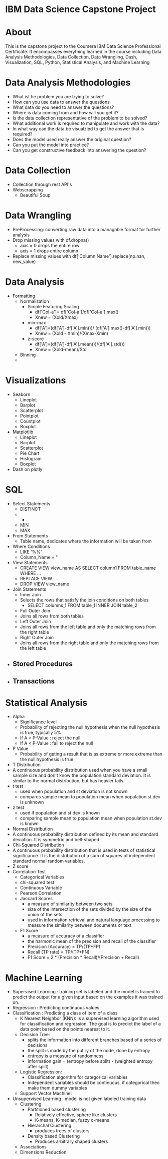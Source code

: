 # IBM Data Science Capstone Project

# About
This is the capstone project to the Coursera IBM Data Science Professional Certificate. It encompasses everything learned in the course including Data Analysis Methodologies, Data Collection, Data Wrangling, Dash, Visualization, SQL, Python, Statistical Analysis, and Machine Learning

# Data Analysis Methodologies 
  - What ist he problem you are trying to solve?
  - How can you use data to answer the questions 
  - What data do you need to answer the questions?
  - Where is data coming from and how will you get it?
  - Is the data collection representative of the problem to be solved?
  - What additional work is required to manipulate and work with the data?
  - In what way can the data be visualzied to get the answer that is required?
  - Does the model used really answer the original question?
  - Can you put the model into practice?
  - Can you get constructive feedback into answering the question?
# Data Collection 
  - Collection through rest API's
  - Webscrapping 
    - Beautiful Soup
# Data Wrangling 
  - PreProcessing: converting raw data into a managable format for further analysis
  - Drop missing values with df.dropna()
    - axis = 0 drops the entire row
    - axis = 1 drops entire column 
  - Replace missing values with df['Column Name'].replace(np.nan, new_value)
# Data Analysis 
  - Formatting 
    - Normalization 
      - Simple Featuring Scaling 
        - df['Col-a']= df['Col-a']/df['Col-a'].max()
        - Xnew = (Xold/Xmax)
      - min-max
        - df['A']=(df['A']-df['A'].min())/ (df['A'].max()-df['A'].min())
        - Xnew = (Xold - Xmin)/(Xmax-Xmin)
      - z-score
        - df['A']=(df['A']-df['A'].mean())/(df['A'].std())
        - Xnew = (Xold-mean)/Std
     - Binning 
     - 
# Visualizations 
  - Seaborn
    - Lineplot
    - Barplot
    - Scatterplot 
    - Pointplot 
    - Countplot
    - Boxplot
  - Matplotlib
    - Lineplot
    - Barplot
    - Scatterplot
    - Pie Chart
    - Histogram
    - Boxplot
  - Dash on plotly
# SQL
  - Select Statements
    - DISTINCT
    - * 
    - MIN
    - MAX
  - From Statements 
    - Table name, dedicates where the information will be taken from 
  - Where Conditions 
    - LIKE '%%' 
    - Column_Name = ''
  - View Statements
    - CREATE VIEW view_name AS SELECT column1 FROM table_name WHERE ... 
    - REPLACE VIEW 
    - DROP VIEW view_name  
  - Join Statements 
     - Inner Join 
      - Selects the rows that satisfy the join conditions on both tables 
        - SELECT columns_1 FROM table_1 INNER JOIN table_2 
     - Full Outer Join
      - Joins all rows from both tables 
     - Left Outer Join 
      - Joins all rows from the left table and only the matching rows from the right table 
     - Right Outer Join 
      - Joins all rows from the right table and only the matching rows from the left table 
  - Stored Procedures 
    - 
  - Transactions
    - 
# Statistical Analysis
  - Alpha
    - Significance level
    - Probability of rejecting the null hypothesis when the null hypothesis is true, typically 5%
    - If A > P-Value : reject the null
    - If A < P-Value : fail to reject the null 
  - P Value 
    - Probability of geting a result that is as extreme or more extreme than the null hypothesis is true 
  - T Distribution
   - A continuous probability distribution used when you have a small sample size and don't know the population standard deviation. It is       similar to the normal distribution, but has heavier tails.
   - t test 
     - used when population and st deviation is not known
     - compares sample mean to population mean when population st.dev is unknown
   - z test 
     - used if population and st.dev is known 
     - comparing sample mean to population mean when population st.dev is known
  - Normal Distribution
   - A continuous probability distribution defined by its mean and standard deviation. It is symmetric and bell-shaped.
  - Chi-Squared Distribution
   - A continuous probability distribution that is used in tests of statistical significance. It is the distribution of a sum of squares of independent standard normal random variables.
  - Z score 
  - Correlation Test 
    - Categorical Variables 
     - chi-squared test 
    - Continuous Variable 
     - Pearson Correlation
     - Jaccard Scores 
       - a measure of similarity between two sets 
       - size of the intersection of the sets divided by the size of the union of the sets
       - used in information retrieval and natural language processing to measure the similarity between documents or text
     - F1 Score 
       - a measure of accuracy of a classifier 
       - the harmonic mean of the precision and recall of the classifier
        - Precision (Accuracy) = TP/(TP+FP)
        - Recall (TP rate) = TP/(TP+FN)
        - F1 Score = 2 * (Precision * Recall)/(Precision + Recall)
# Machine Learning 
  - Supervised Learning : training set is labeled and the model is trained to predict the output for a given input based on the examples it was trained on.
  - Regression : Predicting continuous values 
   - Classification : Predicting a class of item of a class 
      - K Nearest Neighbor (KNN): is a supervised learning algorithm used for classification and regression. The goal is to predict the label of a data point based on the points nearest to it. 
      - Decision Tree: 
        - splits the information into different branches based of a series of decisions 
        - the split is made by the putiry of the node, done by entropy 
        -  entropy is a measure of randomness 
        -  Information gain = (entropy before split) - (weighted entropy after split) 
      - Logistic Regression: 
         - Classification algorithm for categorical variables 
         - Independent variables should be continuous, if categorical then make them dummy variables 
      - Support Vector Machine:
 - Unsupervised Learning : model is not given labeled training data 
   - Clustering 
     - Partitioned based clustering 
       - Relatively effective, sphere like clusters 
       - K-means, K-median, fuzzy c-means 
     - Hierarchal Clustering 
       - produces trees of clusters 
     - Density based Clustering 
       - Produces arbitrary shaped clusters 
   - Associations 
   - Dimensions Reduction 
